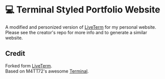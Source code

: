 # 💻 Terminal Styled Portfolio Website

A modified and personized version of [LiveTerm](https://github.com/Cveinnt/LiveTerm) for my personal website. Please see the creator's repo for more info and to generate a similar website.

## Credit

Forked form [LiveTerm](https://github.com/Cveinnt/LiveTerm).  
Based on M4TT72's awesome [Terminal](https://github.com/m4tt72/terminal).
